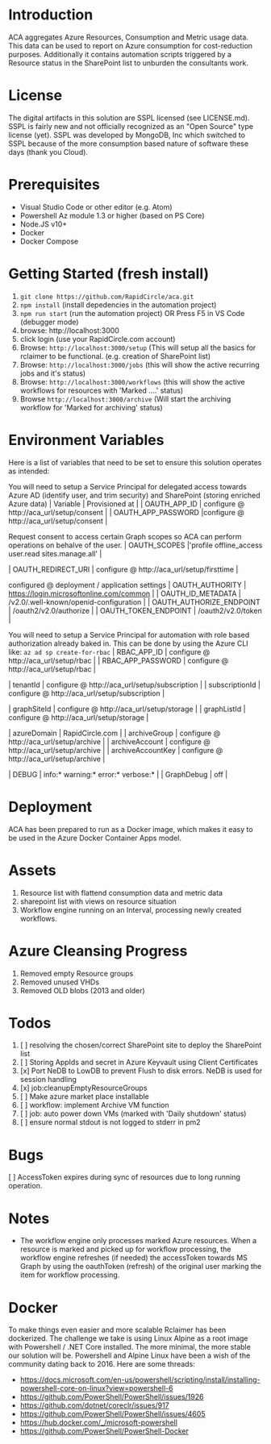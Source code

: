 # Introduction 
ACA aggregates Azure Resources, Consumption and Metric usage data. This data can be used to report on Azure consumption for cost-reduction purposes. Additionally it contains automation scripts triggered by a Resource status in the SharePoint list to unburden the consultants work.

# License
The digital artifacts in this solution are SSPL licensed (see LICENSE.md). SSPL is fairly new and not officially recognized as an "Open Source" type license (yet). SSPL was developed by MongoDB, Inc which switched to SSPL because of
the more consumption based nature of software these days (thank you Cloud).

# Prerequisites
* Visual Studio Code or other editor (e.g. Atom)
* Powershell Az module 1.3 or higher (based on PS Core)
* Node.JS v10+
* Docker
* Docker Compose

# Getting Started (fresh install)
1. ```git clone https://github.com/RapidCircle/aca.git```
2. ```npm install``` (install depedencies in the automation project)
3. ```npm run start``` (run the automation project)   OR   Press F5 in VS Code (debugger mode)
4. browse: http://localhost:3000
5. click login (use your RapidCircle.com account)
6. Browse: ```http://localhost:3000/setup``` (This will setup all the basics for rclaimer to be functional. (e.g. creation of SharePoint list)
7. Browse: ```http://localhost:3000/jobs``` (this will show the active recurring jobs and it's status)
8. Browse: ```http://localhost:3000/workflows``` (this will show the active workflows for resources with 'Marked ....' status)
9. Browse ```http://localhost:3000/archive``` (Will start the archiving workflow for 'Marked for archiving' status)

# Environment Variables
Here is a list of variables that need to be set to ensure this solution operates as intended:

You will need to setup a Service Principal for delegated access towards Azure AD (identify user, and trim security) and SharePoint (storing enriched Azure data)
| Variable | Provisioned at |
| OAUTH_APP_ID | configure @ http://aca_url/setup/consent |
| OAUTH_APP_PASSWORD |configure @ http://aca_url/setup/consent |

Request consent to access certain Graph scopes so ACA can perform operations on behalve of the user.
| OAUTH_SCOPES |'profile offline_access user.read sites.manage.all' |

| OAUTH_REDIRECT_URI | configure @ http://aca_url/setup/firsttime |

configured @ deployment / application settings
| OAUTH_AUTHORITY | https://login.microsoftonline.com/common | 
| OAUTH_ID_METADATA | /v2.0/.well-known/openid-configuration | 
| OAUTH_AUTHORIZE_ENDPOINT  | /oauth2/v2.0/authorize | 
| OAUTH_TOKEN_ENDPOINT | /oauth2/v2.0/token |

You will need to setup a Service Principal for automation with role based authorization already baked in. This can be done by using the Azure CLI like:
```az ad sp create-for-rbac```
| RBAC_APP_ID | configure @ http://aca_url/setup/rbac |
| RBAC_APP_PASSWORD | configure @ http://aca_url/setup/rbac |

| tenantId | configure @ http://aca_url/setup/subscription |
| subscriptionId | configure @ http://aca_url/setup/subscription |

| graphSiteId | configure @ http://aca_url/setup/storage |
| graphListId  | configure @ http://aca_url/setup/storage |

| azureDomain | RapidCircle.com |
| archiveGroup | configure @ http://aca_url/setup/archive |
| archiveAccount | configure @ http://aca_url/setup/archive |
| archiveAccountKey | configure @ http://aca_url/setup/archive |

| DEBUG | info:* warning:* error:* verbose:* |
| GraphDebug | off |

# Deployment
ACA has been prepared to run as a Docker image, which makes it easy to be used in the Azure Docker Container Apps model.

# Assets
1. Resource list with flattend consumption data and metric data
2. sharepoint list with views on resource situation
3. Workflow engine running on an Interval, processing newly created workflows. 

# Azure Cleansing Progress
1. Removed empty Resource groups
2. Removed unused VHDs
3. Removed OLD blobs (2013 and older)

# Todos
1. [ ] resolving the chosen/correct SharePoint site to deploy the SharePoint list
2. [ ] Storing AppIds and secret in Azure Keyvault using Client Certificates
3. [x] Port NeDB to LowDB to prevent Flush to disk errors. NeDB is used for session handling  
4. [x] job:cleanupEmptyResourceGroups
5. [ ] Make azure market place installable
6. [ ] workflow: implement Archive VM function 
7. [ ] job: auto power down VMs (marked with 'Daily shutdown' status)
8. [ ] ensure normal stdout is not logged to stderr in pm2

# Bugs
[ ] AccessToken expires during sync of resources due to long running operation. 

# Notes
* The workflow engine only processes marked Azure resources. When a resource is marked and picked up for workflow processing, the workflow engine refreshes (if needed) the accessToken towards MS Graph by using the oauthToken (refresh) of the original user marking the item for workflow processing.

# Docker
To make things even easier and more scalable Rclaimer has been dockerized. The challenge we take is using Linux Alpine as a root image with Powershell / .NET Core installed. The more minimal, the more stable our solution will be. Powershell and Alpine Linux have been a wish of the community dating back to 2016. Here are some threads:
* https://docs.microsoft.com/en-us/powershell/scripting/install/installing-powershell-core-on-linux?view=powershell-6
* https://github.com/PowerShell/PowerShell/issues/1926
* https://github.com/dotnet/coreclr/issues/917
* https://github.com/PowerShell/PowerShell/issues/4605
* https://hub.docker.com/_/microsoft-powershell
* https://github.com/PowerShell/PowerShell-Docker